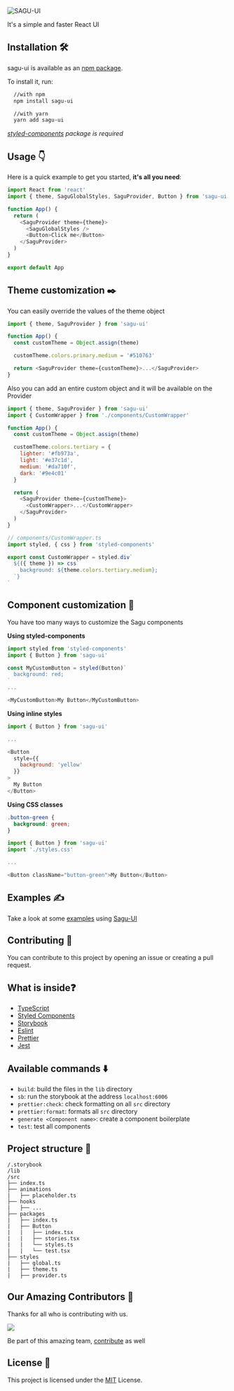 ![SAGU-UI](./logo.png)

It's a simple and faster React UI

## Installation 🛠️

sagu-ui is available as an [npm package](https://www.npmjs.com/package/sagu-ui).

To install it, run:

```bash
  //with npm
  npm install sagu-ui

  //with yarn
  yarn add sagu-ui
```

_[styled-components](https://github.com/styled-components/styled-components) package is required_

## Usage 👇

Here is a quick example to get you started, **it's all you need**:

```js
import React from 'react'
import { theme, SaguGlobalStyles, SaguProvider, Button } from 'sagu-ui'

function App() {
  return (
    <SaguProvider theme={theme}>
      <SaguGlobalStyles />
      <Button>Click me</Button>
    </SaguProvider>
  )
}

export default App
```

## Theme customization ✒️

You can easily override the values of the theme object

```js
import { theme, SaguProvider } from 'sagu-ui'

function App() {
  const customTheme = Object.assign(theme)

  customTheme.colors.primary.medium = '#510763'

  return <SaguProvider theme={customTheme}>...</SaguProvider>
}
```

Also you can add an entire custom object and it will be available on the Provider

```js
import { theme, SaguProvider } from 'sagu-ui'
import { CustomWrapper } from './components/CustomWrapper'

function App() {
  const customTheme = Object.assign(theme)

  customTheme.colors.tertiary = {
    lighter: '#fb973a',
    light: '#e37c1d',
    medium: '#da710f',
    dark: '#9e4c01'
  }

  return (
    <SaguProvider theme={customTheme}>
      <CustomWrapper>...</CustomWrapper>
    </SaguProvider>
  )
}
```

```js
// components/CustomWrapper.ts
import styled, { css } from 'styled-components'

export const CustomWrapper = styled.div`
  ${({ theme }) => css`
    background: ${theme.colors.tertiary.medium};
  `}
`
```

## Component customization 🔧

You have too many ways to customize the Sagu components

**Using styled-components**

```js
import styled from 'styled-components'
import { Button } from 'sagu-ui'

const MyCustomButton = styled(Button)`
  background: red;
`
...

<MyCustomButton>My Button</MyCustomButton>
```

**Using inline styles**

```js
import { Button } from 'sagu-ui'

...

<Button
  style={{
    background: 'yellow'
  }}
>
  My Button
</Button>
```

**Using CSS classes**

```css
.button-green {
  background: green;
}
```

```js
import { Button } from 'sagu-ui'
import './styles.css'

...

<Button className="button-green">My Button</Button>
```

## Examples ✍️

Take a look at some [examples](./EXAMPLES.md) using [Sagu-UI](https://www.npmjs.com/package/sagu-ui)

## Contributing 🤝

You can contribute to this project by opening an issue or creating a pull request.

## What is inside❓

- [TypeScript](https://www.typescriptlang.org/)
- [Styled Components](https://styled-components.com/)
- [Storybook](https://storybook.js.org/)
- [Eslint](https://eslint.org/)
- [Prettier](https://prettier.io/)
- [Jest](https://jestjs.io/)

## Available commands ⬇️

- `build`: build the files in the `lib` directory
- `sb`: run the storybook at the address `localhost:6006`
- `prettier:check`: check formatting on all `src` directory
- `prettier:format`: formats all `src` directory
- `generate <Component name>`: create a component boilerplate
- `test`: test all components

## Project structure 🧬

```
/.storybook
/lib
/src
├── index.ts
├── animations
|   ├── placeholder.ts
├── hooks
|   ├── ...
├── packages
|   ├── index.ts
|   ├── Button
|   |   ├── index.tsx
|   |   ├── stories.tsx
|   |   └── styles.ts
|   |   └── test.tsx
├── styles
|   ├── global.ts
|   ├── theme.ts
|   ├── provider.ts
```
## Our Amazing Contributors 🌟
Thanks for all who is contributing with us.

<a href="https://github.com/vczb/sagu-ui/graphs/contributors">
  <img src="https://contrib.rocks/image?repo=vczb/sagu-ui" />
</a>

Be part of this amazing team, [contribute](./CONTRIBUTING.md) as well

## License 📜

This project is licensed under the [MIT](./LICENSE) License.
